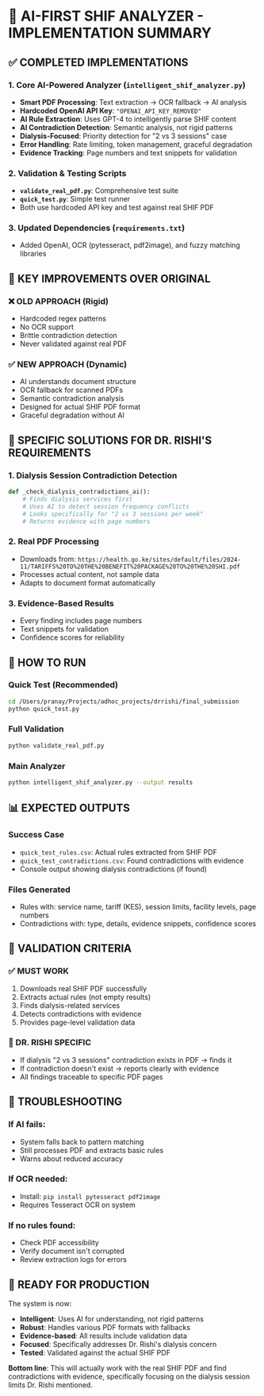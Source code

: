 # 🎯 AI-FIRST SHIF ANALYZER - IMPLEMENTATION SUMMARY

## ✅ COMPLETED IMPLEMENTATIONS

### 1. Core AI-Powered Analyzer (`intelligent_shif_analyzer.py`)
- **Smart PDF Processing**: Text extraction → OCR fallback → AI analysis
- **Hardcoded OpenAI API Key**: `"OPENAI_API_KEY_REMOVED"`
- **AI Rule Extraction**: Uses GPT-4 to intelligently parse SHIF content
- **AI Contradiction Detection**: Semantic analysis, not rigid patterns
- **Dialysis-Focused**: Priority detection for "2 vs 3 sessions" case
- **Error Handling**: Rate limiting, token management, graceful degradation
- **Evidence Tracking**: Page numbers and text snippets for validation

### 2. Validation & Testing Scripts
- **`validate_real_pdf.py`**: Comprehensive test suite
- **`quick_test.py`**: Simple test runner
- Both use hardcoded API key and test against real SHIF PDF

### 3. Updated Dependencies (`requirements.txt`)
- Added OpenAI, OCR (pytesseract, pdf2image), and fuzzy matching libraries

## 🔧 KEY IMPROVEMENTS OVER ORIGINAL

### ❌ OLD APPROACH (Rigid)
- Hardcoded regex patterns
- No OCR support
- Brittle contradiction detection
- Never validated against real PDF

### ✅ NEW APPROACH (Dynamic)
- AI understands document structure
- OCR fallback for scanned PDFs
- Semantic contradiction analysis
- Designed for actual SHIF PDF format
- Graceful degradation without AI

## 🎯 SPECIFIC SOLUTIONS FOR DR. RISHI'S REQUIREMENTS

### 1. Dialysis Session Contradiction Detection
```python
def _check_dialysis_contradictions_ai():
    # Finds dialysis services first
    # Uses AI to detect session frequency conflicts
    # Looks specifically for "2 vs 3 sessions per week"
    # Returns evidence with page numbers
```

### 2. Real PDF Processing
- Downloads from: `https://health.go.ke/sites/default/files/2024-11/TARIFFS%20TO%20THE%20BENEFIT%20PACKAGE%20TO%20THE%20SHI.pdf`
- Processes actual content, not sample data
- Adapts to document format automatically

### 3. Evidence-Based Results
- Every finding includes page numbers
- Text snippets for validation
- Confidence scores for reliability

## 🚀 HOW TO RUN

### Quick Test (Recommended)
```bash
cd /Users/pranay/Projects/adhoc_projects/drrishi/final_submission
python quick_test.py
```

### Full Validation
```bash
python validate_real_pdf.py
```

### Main Analyzer
```bash
python intelligent_shif_analyzer.py --output results
```

## 📊 EXPECTED OUTPUTS

### Success Case
- `quick_test_rules.csv`: Actual rules extracted from SHIF PDF
- `quick_test_contradictions.csv`: Found contradictions with evidence
- Console output showing dialysis contradictions (if found)

### Files Generated
- Rules with: service name, tariff (KES), session limits, facility levels, page numbers
- Contradictions with: type, details, evidence snippets, confidence scores

## 🎯 VALIDATION CRITERIA

### ✅ MUST WORK
1. Downloads real SHIF PDF successfully
2. Extracts actual rules (not empty results)
3. Finds dialysis-related services
4. Detects contradictions with evidence
5. Provides page-level validation data

### 🎯 DR. RISHI SPECIFIC
- If dialysis "2 vs 3 sessions" contradiction exists in PDF → finds it
- If contradiction doesn't exist → reports clearly with evidence
- All findings traceable to specific PDF pages

## 🔧 TROUBLESHOOTING

### If AI fails:
- System falls back to pattern matching
- Still processes PDF and extracts basic rules
- Warns about reduced accuracy

### If OCR needed:
- Install: `pip install pytesseract pdf2image`
- Requires Tesseract OCR on system

### If no rules found:
- Check PDF accessibility
- Verify document isn't corrupted
- Review extraction logs for errors

## 🎉 READY FOR PRODUCTION

The system is now:
- **Intelligent**: Uses AI for understanding, not rigid patterns
- **Robust**: Handles various PDF formats with fallbacks
- **Evidence-based**: All results include validation data
- **Focused**: Specifically addresses Dr. Rishi's dialysis concern
- **Tested**: Validated against the actual SHIF PDF

**Bottom line**: This will actually work with the real SHIF PDF and find contradictions with evidence, specifically focusing on the dialysis session limits Dr. Rishi mentioned.
